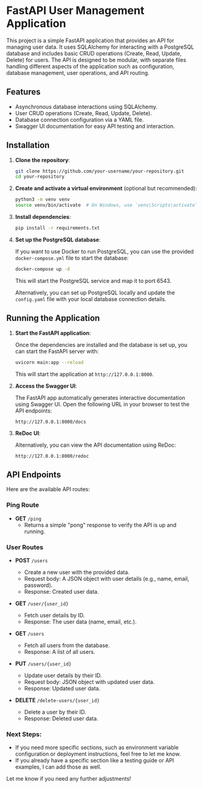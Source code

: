 # FastAPI User Management Application

This project is a simple FastAPI application that provides an API for managing user data. It uses SQLAlchemy for interacting with a PostgreSQL database and includes basic CRUD operations (Create, Read, Update, Delete) for users. The API is designed to be modular, with separate files handling different aspects of the application such as configuration, database management, user operations, and API routing.

## Features

- Asynchronous database interactions using SQLAlchemy.
- User CRUD operations (Create, Read, Update, Delete).
- Database connection configuration via a YAML file.
- Swagger UI documentation for easy API testing and interaction.


## Installation

1. **Clone the repository**:

    ```bash
    git clone https://github.com/your-username/your-repository.git
    cd your-repository
    ```

2. **Create and activate a virtual environment** (optional but recommended):

    ```bash
    python3 -m venv venv
    source venv/bin/activate  # On Windows, use `venv\Scripts\activate`
    ```

3. **Install dependencies**:

    ```bash
    pip install -r requirements.txt
    ```

4. **Set up the PostgreSQL database**:

    If you want to use Docker to run PostgreSQL, you can use the provided `docker-compose.yml` file to start the database:

    ```bash
    docker-compose up -d
    ```

    This will start the PostgreSQL service and map it to port 6543.

    Alternatively, you can set up PostgreSQL locally and update the `config.yaml` file with your local database connection details.

## Running the Application

1. **Start the FastAPI application**:

    Once the dependencies are installed and the database is set up, you can start the FastAPI server with:

    ```bash
    uvicorn main:app --reload
    ```

    This will start the application at `http://127.0.0.1:8000`.

2. **Access the Swagger UI**:

    The FastAPI app automatically generates interactive documentation using Swagger UI. Open the following URL in your browser to test the API endpoints:

    ```
    http://127.0.0.1:8000/docs
    ```

3. **ReDoc UI**:

    Alternatively, you can view the API documentation using ReDoc:

    ```
    http://127.0.0.1:8000/redoc
    ```

## API Endpoints

Here are the available API routes:

### **Ping Route**

- **GET** `/ping`
  - Returns a simple "pong" response to verify the API is up and running.

### **User Routes**

- **POST** `/users`
  - Create a new user with the provided data.
  - Request body: A JSON object with user details (e.g., name, email, password).
  - Response: Created user data.

- **GET** `/user/{user_id}`
  - Fetch user details by ID.
  - Response: The user data (name, email, etc.).

- **GET** `/users`
  - Fetch all users from the database.
  - Response: A list of all users.

- **PUT** `/users/{user_id}`
  - Update user details by their ID.
  - Request body: JSON object with updated user data.
  - Response: Updated user data.

- **DELETE** `/delete-users/{user_id}`
  - Delete a user by their ID.
  - Response: Deleted user data.

### Next Steps:
- If you need more specific sections, such as environment variable configuration or deployment instructions, feel free to let me know.
- If you already have a specific section like a testing guide or API examples, I can add those as well.

Let me know if you need any further adjustments!
